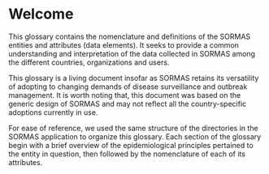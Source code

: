 # Welcome

This glossary contains the nomenclature and definitions of the SORMAS entities and attributes (data elements). It seeks to provide a common understanding and interpretation of the data collected in SORMAS among the different countries, organizations and users.

This glossary is a living document insofar as SORMAS retains its versatility of adopting to changing demands of disease surveillance and outbreak management. It is worth noting that, this document was based on the generic design of SORMAS and may not reflect all the country-specific adoptions currently in use.

For ease of reference, we used the same structure of the directories in the SORMAS application to organize this glossary. Each section of the glossary begin with a brief overview of the epidemiological principles pertained to the entity in question, then followed by the nomenclature of each of its attributes.




